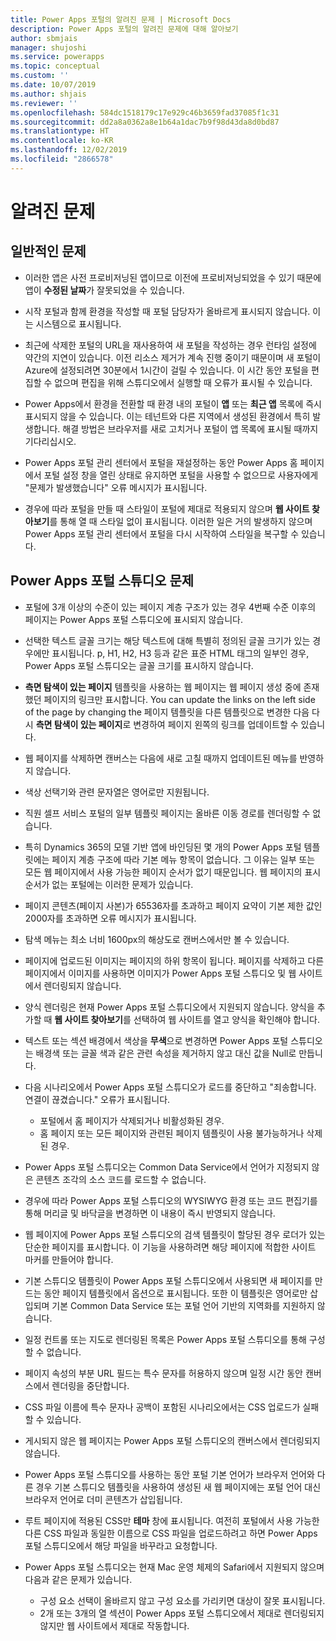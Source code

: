 ```yaml
---
title: Power Apps 포털의 알려진 문제 | Microsoft Docs
description: Power Apps 포털의 알려진 문제에 대해 알아보기
author: sbmjais
manager: shujoshi
ms.service: powerapps
ms.topic: conceptual
ms.custom: ''
ms.date: 10/07/2019
ms.author: shjais
ms.reviewer: ''
ms.openlocfilehash: 584dc1518179c17e929c46b3659fad37085f1c31
ms.sourcegitcommit: dd2a8a0362a8e1b64a1dac7b9f98d43da8d0bd87
ms.translationtype: HT
ms.contentlocale: ko-KR
ms.lasthandoff: 12/02/2019
ms.locfileid: "2866578"
---
```

# <a name="known-issues"></a>알려진 문제


## <a name="general-issues"></a>일반적인 문제

- 이러한 앱은 사전 프로비저닝된 앱이므로 이전에 프로비저닝되었을 수 있기 때문에 앱이 **수정된 날짜**가 잘못되었을 수 있습니다.

- 시작 포털과 함께 환경을 작성할 때 포털 담당자가 올바르게 표시되지 않습니다. 이는 시스템으로 표시됩니다.

- 최근에 삭제한 포털의 URL을 재사용하여 새 포털을 작성하는 경우 런타임 설정에 약간의 지연이 있습니다. 이전 리소스 제거가 계속 진행 중이기 때문이며 새 포털이 Azure에 설정되려면 30분에서 1시간이 걸릴 수 있습니다. 이 시간 동안 포털을 편집할 수 없으며 편집을 위해 스튜디오에서 실행할 때 오류가 표시될 수 있습니다.

- Power Apps에서 환경을 전환할 때 환경 내의 포털이 **앱** 또는 **최근 앱** 목록에 즉시 표시되지 않을 수 있습니다. 이는 테넌트와 다른 지역에서 생성된 환경에서 특히 발생합니다. 해결 방법은 브라우저를 새로 고치거나 포털이 앱 목록에 표시될 때까지 기다리십시오.

- Power Apps 포털 관리 센터에서 포털을 재설정하는 동안 Power Apps 홈 페이지에서 포털 설정 창을 열린 상태로 유지하면 포털을 사용할 수 없으므로 사용자에게 "문제가 발생했습니다" 오류 메시지가 표시됩니다.

- 경우에 따라 포털을 만들 때 스타일이 포털에 제대로 적용되지 않으며 **웹 사이트 찾아보기**를 통해 열 때 스타일 없이 표시됩니다. 이러한 일은 거의 발생하지 않으며 Power Apps 포털 관리 센터에서 포털을 다시 시작하여 스타일을 복구할 수 있습니다.

## <a name="power-apps-portals-studio-issues"></a>Power Apps 포털 스튜디오 문제

- 포털에 3개 이상의 수준이 있는 페이지 계층 구조가 있는 경우 4번째 수준 이후의 페이지는 Power Apps 포털 스튜디오에 표시되지 않습니다.

- 선택한 텍스트 글꼴 크기는 해당 텍스트에 대해 특별히 정의된 글꼴 크기가 있는 경우에만 표시됩니다. p, H1, H2, H3 등과 같은 표준 HTML 태그의 일부인 경우, Power Apps 포털 스튜디오는 글꼴 크기를 표시하지 않습니다.

- **측면 탐색이 있는 페이지** 템플릿을 사용하는 웹 페이지는 웹 페이지 생성 중에 존재했던 페이지의 링크만 표시합니다. You can update the links on the left side of the page by changing the 페이지 템플릿을 다른 템플릿으로 변경한 다음 다시 **측면 탐색이 있는 페이지**로 변경하여 페이지 왼쪽의 링크를 업데이트할 수 있습니다.

- 웹 페이지를 삭제하면 캔버스는 다음에 새로 고칠 때까지 업데이트된 메뉴를 반영하지 않습니다.

- 색상 선택기와 관련 문자열은 영어로만 지원됩니다.

- 직원 셀프 서비스 포털의 일부 템플릿 페이지는 올바른 이동 경로를 렌더링할 수 없습니다.

- 특히 Dynamics 365의 모델 기반 앱에 바인딩된 몇 개의 Power Apps 포털 템플릿에는 페이지 계층 구조에 따라 기본 메뉴 항목이 없습니다. 그 이유는 일부 또는 모든 웹 페이지에서 사용 가능한 페이지 순서가 없기 때문입니다. 웹 페이지의 표시 순서가 없는 포털에는 이러한 문제가 있습니다.

- 페이지 콘텐츠(페이지 사본)가 65536자를 초과하고 페이지 요약이 기본 제한 값인 2000자를 초과하면 오류 메시지가 표시됩니다.

- 탐색 메뉴는 최소 너비 1600px의 해상도로 캔버스에서만 볼 수 있습니다.

- 페이지에 업로드된 이미지는 페이지의 하위 항목이 됩니다. 페이지를 삭제하고 다른 페이지에서 이미지를 사용하면 이미지가 Power Apps 포털 스튜디오 및 웹 사이트에서 렌더링되지 않습니다.

- 양식 렌더링은 현재 Power Apps 포털 스튜디오에서 지원되지 않습니다. 양식을 추가할 때 **웹 사이트 찾아보기**를 선택하여 웹 사이트를 열고 양식을 확인해야 합니다.

- 텍스트 또는 섹션 배경에서 색상을 **무색**으로 변경하면 Power Apps 포털 스튜디오는 배경색 또는 글꼴 색과 같은 관련 속성을 제거하지 않고 대신 값을 Null로 만듭니다.

- 다음 시나리오에서 Power Apps 포털 스튜디오가 로드를 중단하고 "죄송합니다. 연결이 끊겼습니다." 오류가 표시됩니다.
    - 포털에서 홈 페이지가 삭제되거나 비활성화된 경우.
    - 홈 페이지 또는 모든 페이지와 관련된 페이지 템플릿이 사용 불가능하거나 삭제된 경우.

- Power Apps 포털 스튜디오는 Common Data Service에서 언어가 지정되지 않은 콘텐츠 조각의 소스 코드를 로드할 수 없습니다.

- 경우에 따라 Power Apps 포털 스튜디오의 WYSIWYG 환경 또는 코드 편집기를 통해 머리글 및 바닥글을 변경하면 이 내용이 즉시 반영되지 않습니다.

- 웹 페이지에 Power Apps 포털 스튜디오의 검색 템플릿이 할당된 경우 로더가 있는 단순한 페이지를 표시합니다. 이 기능을 사용하려면 해당 페이지에 적합한 사이트 마커를 만들어야 합니다.

- 기본 스튜디오 템플릿이 Power Apps 포털 스튜디오에서 사용되면 새 페이지를 만드는 동안 페이지 템플릿에서 옵션으로 표시됩니다. 또한 이 템플릿은 영어로만 삽입되며 기본 Common Data Service 또는 포털 언어 기반의 지역화를 지원하지 않습니다.

- 일정 컨트롤 또는 지도로 렌더링된 목록은 Power Apps 포털 스튜디오를 통해 구성할 수 없습니다.

- 페이지 속성의 부분 URL 필드는 특수 문자를 허용하지 않으며 일정 시간 동안 캔버스에서 렌더링을 중단합니다. 

- CSS 파일 이름에 특수 문자나 공백이 포함된 시나리오에서는 CSS 업로드가 실패할 수 있습니다.

- 게시되지 않은 웹 페이지는 Power Apps 포털 스튜디오의 캔버스에서 렌더링되지 않습니다.

- Power Apps 포털 스튜디오를 사용하는 동안 포털 기본 언어가 브라우저 언어와 다른 경우 기본 스튜디오 템플릿을 사용하여 생성된 새 웹 페이지에는 포털 언어 대신 브라우저 언어로 더미 콘텐츠가 삽입됩니다.

- 루트 페이지에 적용된 CSS만 **테마** 창에 표시됩니다. 여전히 포털에서 사용 가능한 다른 CSS 파일과 동일한 이름으로 CSS 파일을 업로드하려고 하면 Power Apps 포털 스튜디오에서 해당 파일을 바꾸라고 요청합니다.

- Power Apps 포털 스튜디오는 현재 Mac 운영 체제의 Safari에서 지원되지 않으며 다음과 같은 문제가 있습니다.
    - 구성 요소 선택이 올바르지 않고 구성 요소를 가리키면 대상이 잘못 표시됩니다.
    - 2개 또는 3개의 열 섹션이 Power Apps 포털 스튜디오에서 제대로 렌더링되지 않지만 웹 사이트에서 제대로 작동합니다.

